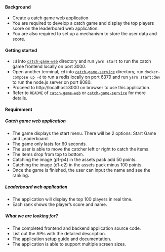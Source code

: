 #### Background

- Create a catch game web application
- You are required to develop a catch game and display the top players score on the leaderboard web application.
- You are also required to set up a mechanism to store the user data and score.

#### Getting started

- `cd` into [`catch-game-web`](./catch-game-web/) directory and run `yarn start` to run the catch game frontend locally on port 3000.
- Open another terminal, `cd` into [`catch-game-service`](./catch-game-service/) directory, run `docker-compose up -d` to run a redis locally on port 6379 and run `yarn start:dev` to run the node.js server on port 8080.
- Proceed to http://localhost:3000 on browser to use this application.
- Refer to `README` of [`catch-game-web`](./catch-game-web//README.md) or [`catch-game-service`](./catch-game-service/README.md) for more details.

#### Requirement

##### Catch game web application

- The game displays the start menu. There will be 2 options: Start Game and Leaderboard.
- The game only lasts for 60 seconds.
- The user is able to move the catcher left or right to catch the items.
- The items drop from top to bottom.
- Catching the image (p1-p4) in the assets pack add 50 points.
- Catching the image (e1-e2) in the assets pack minus 100 points.
- Once the game is finished, the user can input the name and see the ranking.

##### Leaderboard web application

- The application will display the top 100 players in real time.
- Each rank shows the player’s score and name.

##### What we are looking for?

- The completed frontend and backend application source code.
- List out the APIs with the detailed description.
- The application setup guide and documentation.
- The application is able to support multiple screen sizes.
